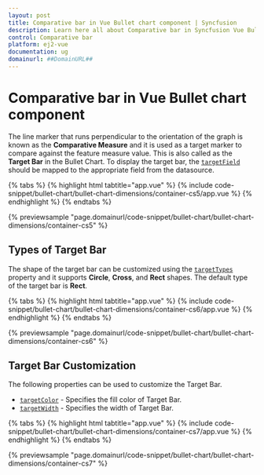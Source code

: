 ```yaml
---
layout: post
title: Comparative bar in Vue Bullet chart component | Syncfusion
description: Learn here all about Comparative bar in Syncfusion Vue Bullet chart component of Syncfusion Essential JS 2 and more.
control: Comparative bar 
platform: ej2-vue
documentation: ug
domainurl: ##DomainURL##
---
```


# Comparative bar in Vue Bullet chart component

The line marker that runs perpendicular to the orientation of the graph is known as the **Comparative Measure** and it is used as a target marker to compare against the feature measure value. This is also called as the **Target Bar** in the Bullet Chart. To display the target bar, the [`targetField`](https://ej2.syncfusion.com/vue/documentation/api/bullet-chart/#targetfield) should be mapped to the appropriate field from the datasource.

{% tabs %}
{% highlight html tabtitle="app.vue" %}
{% include code-snippet/bullet-chart/bullet-chart-dimensions/container-cs5/app.vue %}
{% endhighlight %}
{% endtabs %}
        
{% previewsample "page.domainurl/code-snippet/bullet-chart/bullet-chart-dimensions/container-cs5" %}

## Types of Target Bar

The shape of the target bar can be customized using the [`targetTypes`](https://ej2.syncfusion.com/vue/documentation/api/bullet-chart/#targettypes) property and it supports **Circle**, **Cross**, and **Rect** shapes. The default type of the target bar is **Rect**.

{% tabs %}
{% highlight html tabtitle="app.vue" %}
{% include code-snippet/bullet-chart/bullet-chart-dimensions/container-cs6/app.vue %}
{% endhighlight %}
{% endtabs %}
        
{% previewsample "page.domainurl/code-snippet/bullet-chart/bullet-chart-dimensions/container-cs6" %}

## Target Bar Customization

The following properties can be used to customize the Target Bar.

* [`targetColor`](https://ej2.syncfusion.com/vue/documentation/api/bullet-chart/#targetcolor) - Specifies the fill color of Target Bar.
* [`targetWidth`](https://ej2.syncfusion.com/vue/documentation/api/bullet-chart/#targetwidth) - Specifies the width of Target Bar.

{% tabs %}
{% highlight html tabtitle="app.vue" %}
{% include code-snippet/bullet-chart/bullet-chart-dimensions/container-cs7/app.vue %}
{% endhighlight %}
{% endtabs %}
        
{% previewsample "page.domainurl/code-snippet/bullet-chart/bullet-chart-dimensions/container-cs7" %}